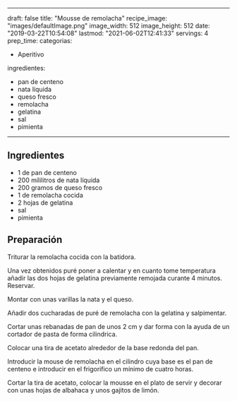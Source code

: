 
---
draft: false
title: "Mousse de remolacha"
recipe_image: "images/defaultImage.png"
image_width: 512
image_height: 512
date: "2019-03-22T10:54:08"
lastmod: "2021-06-02T12:41:33"
servings: 4
prep_time: 
categorias:
  - Aperitivo

ingredientes:
  - pan de centeno
  - nata líquida
  - queso fresco
  - remolacha
  - gelatina
  - sal
  - pimienta
---

## Ingredientes
- 1  de pan de centeno
- 200 mililitros de nata líquida
- 200 gramos de queso fresco
- 1  de remolacha cocida
- 2 hojas de gelatina
- sal
- pimienta

## Preparación
Triturar la remolacha cocida con la batidora.

Una vez obtenidos puré poner a calentar y en cuanto tome temperatura añadir las dos hojas de gelatina previamente remojada curante 4 minutos. Reservar.

Montar con unas varillas la nata y el queso.

Añadir dos cucharadas de puré de remolacha con la gelatina y salpimentar.

Cortar unas rebanadas de pan de unos 2 cm y dar forma con la ayuda de un cortador de pasta de forma cilindrica.

Colocar una tira de acetato alrededor de la base redonda del pan.

Introducir la mouse de remolacha en el cilindro cuya base es el pan de centeno e introducir en el frigorifico un mínimo de cuatro horas.

Cortar la tira de acetato, colocar la mousse en el plato de servir y decorar con unas hojas de albahaca y unos gajitos de limón.


